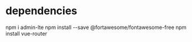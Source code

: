 dependencies
=============
npm i admin-lte
npm install --save @fortawesome/fontawesome-free
npm install vue-router